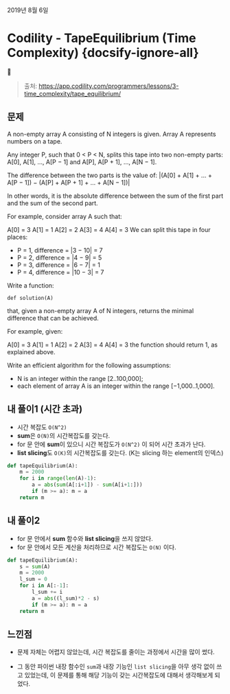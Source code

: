 2019년 8월 6일

# Codility  -  TapeEquilibrium (Time Complexity) {docsify-ignore-all}

> 출처: https://app.codility.com/programmers/lessons/3-time_complexity/tape_equilibrium/

## 문제

A non-empty array A consisting of N integers is given. Array A represents numbers on a tape.

Any integer P, such that 0 < P < N, splits this tape into two non-empty parts: A[0], A[1], ..., A[P − 1] and A[P], A[P + 1], ..., A[N − 1].

The difference between the two parts is the value of: |(A[0] + A[1] + ... + A[P − 1]) − (A[P] + A[P + 1] + ... + A[N − 1])|

In other words, it is the absolute difference between the sum of the first part and the sum of the second part.

For example, consider array A such that:

  A[0] = 3
  A[1] = 1
  A[2] = 2
  A[3] = 4
  A[4] = 3
We can split this tape in four places:

- P = 1, difference = |3 − 10| = 7 
- P = 2, difference = |4 − 9| = 5 
- P = 3, difference = |6 − 7| = 1 
- P = 4, difference = |10 − 3| = 7 

Write a function:

`def solution(A)`

that, given a non-empty array A of N integers, returns the minimal difference that can be achieved.

For example, given:

  A[0] = 3
  A[1] = 1
  A[2] = 2
  A[3] = 4
  A[4] = 3
the function should return 1, as explained above.

Write an efficient algorithm for the following assumptions:

- N is an integer within the range [2..100,000];
- each element of array A is an integer within the range [−1,000..1,000].


## 내 풀이1 (시간 초과)

- 시간 복잡도 `O(N^2)`
- **sum**은 `O(N)`의 시간복잡도를 갖는다.
- for 문 안에 **sum**이 있으니 시간 복잡도가 `O(N^2)` 이 되어 시간 초과가 난다.
- **list slicing**도 `O(K)`의 시간복잡도를 갖는다. (K는 slicing 하는 element의 인덱스)

```python
def tapeEquilibrium(A):
    m = 2000
    for i in range(len(A)-1):
        a = abs(sum(A[:i+1]) - sum(A[i+1:]))
        if (m >= a): m = a
    return m
```

## 내 풀이2

- for 문 안에서 **sum** 함수와 **list slicing**을 쓰지 않았다.
- for 문 안에서 모든 계산을 처리하므로 시간 복잡도는 `O(N)` 이다.

```python
def tapeEquilibrium(A):
    s = sum(A)
    m = 2000
    l_sum = 0
    for i in A[:-1]:
        l_sum += i
        a = abs((l_sum)*2 - s)
        if (m >= a): m = a
    return m
```

## 느낀점

- 문제 자체는 어렵지 않았는데, 시간 복잡도를 줄이는 과정에서 시간을 많이 썼다.

- 그 동안 파이썬 내장 함수인 `sum`과 내장 기능인 `list slicing`을 아무 생각 없이 쓰고 있었는데, 이 문제를 통해 해당 기능이 갖는 시간복잡도에 대해서 생각해보게 되었다.

